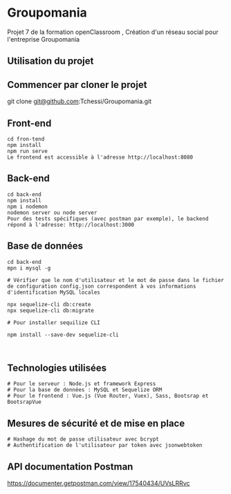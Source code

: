 # Groupomania

Projet 7 de la formation openClassroom , Création d'un réseau social pour l'entreprise Groupomania

## Utilisation du projet

## Commencer par cloner le projet

git clone git@github.com:Tchessi/Groupomania.git

## Front-end

```
cd fron-tend
npm install
npm run serve
Le frontend est accessible à l'adresse http://localhost:8080

```

## Back-end

```
cd back-end
npm install
npm i nodemon
nodemon server ou node server
Pour des tests spécifiques (avec postman par exemple), le backend répond à l'adresse: http://localhost:3000

```
## Base de données

```
cd back-end
mpn i mysql -g 

# Vérifier que le nom d'utilisateur et le mot de passe dans le fichier de configuration config.json correspondent à vos informations d'identification MySQL locales

npx sequelize-cli db:create
npx sequelize-cli db:migrate

# Pour installer sequilize CLI
 
npm install --save-dev sequelize-cli



```

## Technologies utilisées

```
# Pour le serveur : Node.js et framework Express
# Pour la base de données : MySQL et Sequelize ORM
# Pour le frontend : Vue.js (Vue Router, Vuex), Sass, Bootsrap et BootsrapVue

```

## Mesures de sécurité et de mise en place

```
# Hashage du mot de passe utilisateur avec bcrypt
# Authentification de l'utilisateur par token avec jsonwebtoken

```
## API documentation Postman
https://documenter.getpostman.com/view/17540434/UVsLRRvc

